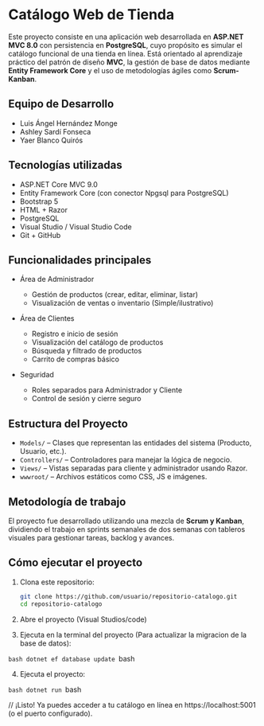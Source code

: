 # Catálogo Web de Tienda

Este proyecto consiste en una aplicación web desarrollada en **ASP.NET MVC 8.0** con persistencia en **PostgreSQL**, cuyo propósito es simular el catálogo funcional de una tienda en línea. 
Está orientado al aprendizaje práctico del patrón de diseño **MVC**, la gestión de base de datos mediante **Entity Framework Core** y el uso de metodologías ágiles como **Scrum-Kanban**.

## Equipo de Desarrollo

- Luis Ángel Hernández Monge
- Ashley Sardí Fonseca
- Yaer Blanco Quirós

## Tecnologías utilizadas

- ASP.NET Core MVC 9.0
- Entity Framework Core (con conector Npgsql para PostgreSQL)
- Bootstrap 5
- HTML + Razor
- PostgreSQL
- Visual Studio / Visual Studio Code
- Git + GitHub

## Funcionalidades principales

- Área de Administrador
  - Gestión de productos (crear, editar, eliminar, listar)
  - Visualización de ventas o inventario (Simple/ilustrativo)
  
- Área de Clientes
  - Registro e inicio de sesión
  - Visualización del catálogo de productos
  - Búsqueda y filtrado de productos
  - Carrito de compras básico

- Seguridad
  - Roles separados para Administrador y Cliente
  - Control de sesión y cierre seguro

## Estructura del Proyecto

- `Models/` – Clases que representan las entidades del sistema (Producto, Usuario, etc.).
- `Controllers/` – Controladores para manejar la lógica de negocio.
- `Views/` – Vistas separadas para cliente y administrador usando Razor.
- `wwwroot/` – Archivos estáticos como CSS, JS e imágenes.

## Metodología de trabajo

El proyecto fue desarrollado utilizando una mezcla de **Scrum y Kanban**, dividiendo el trabajo en sprints semanales de dos semanas con tableros visuales para gestionar tareas, backlog y avances.

## Cómo ejecutar el proyecto

1. Clona este repositorio:

   ```bash
   git clone https://github.com/usuario/repositorio-catalogo.git
   cd repositorio-catalogo

2. Abre el proyecto (Visual Studios/code)

3. Ejecuta en la terminal del proyecto (Para actualizar la migracion de la base de datos):

  ``bash
  dotnet ef database update
  ``bash
  
4. Ejecuta el proyecto:

  ``bash
  dotnet run
  ``bash
  
// ¡Listo! Ya puedes acceder a tu catálogo en línea en https://localhost:5001 (o el puerto configurado).
